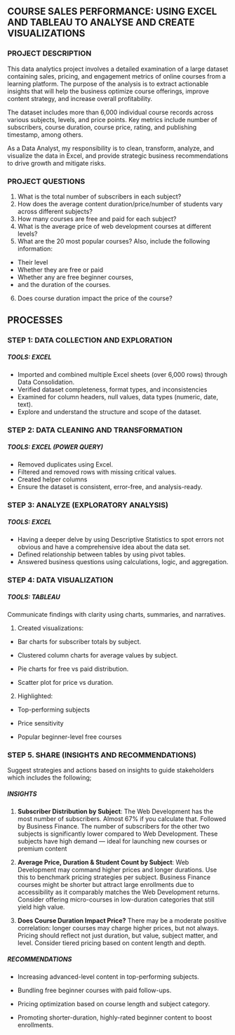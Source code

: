 ## COURSE SALES PERFORMANCE: USING EXCEL AND TABLEAU TO ANALYSE AND CREATE VISUALIZATIONS

### PROJECT DESCRIPTION
This data analytics project involves a detailed examination of a large dataset containing sales, pricing, and engagement metrics of online courses from a learning platform. The purpose of the analysis is to extract actionable insights that will help the business optimize course offerings, improve content strategy, and increase overall profitability.

The dataset includes more than 6,000 individual course records across various subjects, levels, and price points. Key metrics include number of subscribers, course duration, course price, rating, and publishing timestamp, among others.

As a Data Analyst, my responsibility is to clean, transform, analyze, and visualize the data in Excel, and provide strategic business recommendations to drive growth and mitigate risks.

### PROJECT QUESTIONS
1. What is the total number of subscribers in each subject?
2. How does the average content duration/price/number of students vary across different subjects?
3. How many courses are free and paid for each subject?
4. What is the average price of web development courses at different levels?
5. What are the 20 most popular courses? Also, include the following information:
- Their level
- Whether they are free or paid
- Whether any are free beginner courses,
- and the duration of the courses.
6. Does course duration impact the price of the course?

  ## PROCESSES
  ### STEP 1: DATA COLLECTION AND EXPLORATION
  ##### TOOLS: EXCEL
  
  - Imported and combined multiple Excel sheets (over 6,000 rows) through Data Consolidation.
  - Verified dataset completeness, format types, and inconsistencies
  - Examined for column headers, null values, data types (numeric, date, text).
  - Explore and understand the structure and scope of the dataset.


 ### STEP 2: DATA CLEANING AND TRANSFORMATION
 ##### TOOLS: EXCEL (POWER QUERY)
 
 - Removed duplicates using Excel.
 - Filtered and removed rows with missing critical values.
 - Created helper columns
 - Ensure the dataset is consistent, error-free, and analysis-ready.

### STEP 3: ANALYZE (EXPLORATORY ANALYSIS)
##### TOOLS: EXCEL

- Having a deeper delve by using Descriptive Statistics to spot errors  not obvious and have a comprehensive idea about the data set.
- Defined relationship between tables by using pivot tables.
- Answered business questions using calculations, logic, and aggregation.

  
### STEP 4: DATA VISUALIZATION 
##### TOOLS: TABLEAU

Communicate findings with clarity using charts, summaries, and narratives.

1. Created visualizations:

- Bar charts for subscriber totals by subject.

- Clustered column charts for average values by subject.

- Pie charts for free vs paid distribution.

- Scatter plot for price vs duration.

2. Highlighted:

- Top-performing subjects

- Price sensitivity

- Popular beginner-level free courses

### STEP 5. SHARE (INSIGHTS AND  RECOMMENDATIONS)

Suggest strategies and actions based on insights to guide stakeholders which includes the following;

##### INSIGHTS

 1. **Subscriber Distribution by Subject**: The Web Development has the most number of subscribers. Almost 67% if you calculate that. Followed by Business Finance. The number of subscribers for the other two subjects is significantly lower compared to Web Development. These subjects have high demand — ideal for launching new courses or premium content

 2. **Average Price, Duration & Student Count by Subject**: Web Development may command higher prices and longer durations. Use this to benchmark pricing strategies per subject. Business Finance courses might be shorter but attract large enrollments due to accessibility as it comparably matches the Web Development returns. Consider offering micro-courses in low-duration categories that still yield high value.

 3. **Does Course Duration Impact Price?**
There may be a moderate positive correlation: longer courses may charge higher prices, but not always. Pricing should reflect not just duration, but value, subject matter, and level. Consider tiered pricing based on content length and depth.
    
##### RECOMMENDATIONS

 - Increasing advanced-level content in top-performing subjects.

- Bundling free beginner courses with paid follow-ups.

- Pricing optimization based on course length and subject category.

- Promoting shorter-duration, highly-rated beginner content to boost enrollments.













